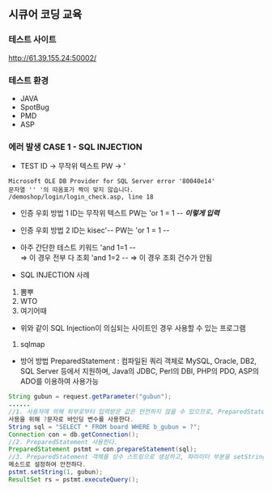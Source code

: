 ## 시큐어 코딩 교육

### 테스트 사이트
http://61.39.155.24:50002/

### 테스트 환경 
- JAVA
- SpotBug
- PMD
- ASP

### 에러 발생 CASE 1 - SQL INJECTION

- TEST 
ID -> 무작위 텍스트
PW -> '

```
Microsoft OLE DB Provider for SQL Server error '80040e14'
문자열 '' '의 따옴표가 짝이 맞지 않습니다.
/demoshop/login/login_check.asp, line 18
```
- 인증 우회 방법 1
ID는 무작위 텍스트
PW는 'or 1 = 1 -- 
***이렇게 입력***

- 인증 우회 방법 2
ID는  kisec'--
PW는 'or 1 = 1 -- 

- 아주 간단한 테스트 키워드
'and 1=1 --    
=> 이 경우 전부 다 조회
'and 1=2 --
=> 이 경우 조회 건수가 안됨

- SQL INJECTION 사례 
1. 뽐뿌
2. WTO
3. 여기어때

- 위와 같이 SQL Injection이 의심되는 사이트인 경우 사용할 수 있는 프로그램
1. sqlmap

- 방어 방법
PreparedStatement : 컴파일된 쿼리 객체로 MySQL, Oracle, DB2, SQL Server 등에서 지원하며, Java의 JDBC, Perl의 DBI, PHP의 PDO, ASP의 ADO를 이용하여 사용가능

```java
String gubun = request.getParameter("gubun");
......
//1. 사용자에 의해 외부로부터 입력받은 값은 안전하지 않을 수 있으므로, PreparedStatement
사용을 위해 ?문자로 바인딩 변수를 사용한다.
String sql = "SELECT * FROM board WHERE b_gubun = ?";
Connection con = db.getConnection();
//2. PreparedStatement 사용한다.
PreparedStatement pstmt = con.prepareStatement(sql);
//3. PreparedStatement 객체를 상수 스트링으로 생성하고, 파라미터 부분을 setString 등의
메소드로 설정하여 안전하다.
pstmt.setString(1, gubun);
ResultSet rs = pstmt.executeQuery();
```

